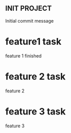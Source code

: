 ## INIT PROJECT ##

Initial commit message

# feature1 task
feature 1 finished

# feature 2 task
feature 2

# feature 3 task

feature 3
